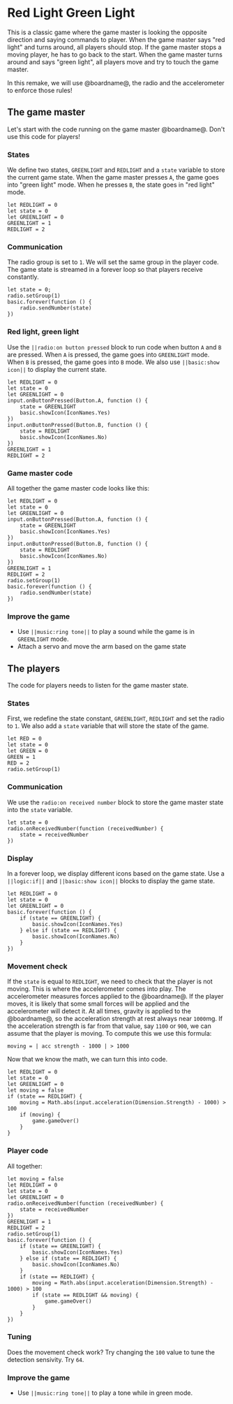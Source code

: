 # Red Light Green Light

This is a classic game where the game master is looking the opposite direction and saying commands to player.
When the game master says "red light" and turns around, all players should stop. If the game master stops a moving player, he has to go back to the start.
When the game master turns around and says "green light", all players move and try to touch the game master.

In this remake, we will use @boardname@, the radio and the accelerometer to enforce those rules!

## The game master

Let's start with the code running on the game master @boardname@. Don't use this code for players!

### States

We define two states, ``GREENLIGHT`` and ``REDLIGHT`` and a ``state`` variable to store the current game state.
When the game master presses ``A``, the game goes into "green light" mode. When he presses ``B``, 
the state goes in "red light" mode.

```blocks
let REDLIGHT = 0
let state = 0
let GREENLIGHT = 0
GREENLIGHT = 1
REDLIGHT = 2
```

### Communication

The radio group is set to ``1``. We will set the same group in the player code. The game state is streamed in a forever loop so that players receive constantly.

```blocks
let state = 0;
radio.setGroup(1)
basic.forever(function () {
    radio.sendNumber(state)
})
```

### Red light, green light

Use the ``||radio:on button pressed`` block to run code when button ``A`` and ``B`` are pressed.
When ``A`` is pressed, the game goes into ``GREENLIGHT`` mode. When ``B`` is pressed, the game
goes into ``B`` mode. We also use ``||basic:show icon||`` to display the current state.

```blocks
let REDLIGHT = 0
let state = 0
let GREENLIGHT = 0
input.onButtonPressed(Button.A, function () {
    state = GREENLIGHT
    basic.showIcon(IconNames.Yes)
})
input.onButtonPressed(Button.B, function () {
    state = REDLIGHT
    basic.showIcon(IconNames.No)
})
GREENLIGHT = 1
REDLIGHT = 2
```

### Game master code

All together the game master code looks like this:

```blocks
let REDLIGHT = 0
let state = 0
let GREENLIGHT = 0
input.onButtonPressed(Button.A, function () {
    state = GREENLIGHT
    basic.showIcon(IconNames.Yes)
})
input.onButtonPressed(Button.B, function () {
    state = REDLIGHT
    basic.showIcon(IconNames.No)
})
GREENLIGHT = 1
REDLIGHT = 2
radio.setGroup(1)
basic.forever(function () {
    radio.sendNumber(state)
})
```

### Improve the game

* Use ``||music:ring tone||`` to play a sound while the game is in ``GREENLIGHT`` mode.
* Attach a servo and move the arm based on the game state

## The players

The code for players needs to listen for the game master state.

### States

First, we redefine the state constant, ``GREENLIGHT``, ``REDLIGHT`` and set the radio to ``1``. 
We also add a ``state`` variable that will store the state of the game.

```blocks
let RED = 0
let state = 0
let GREEN = 0
GREEN = 1
RED = 2
radio.setGroup(1)
```

### Communication

We use the ``radio:on received number`` block to store the game master state into the ``state`` variable.

```blocks
let state = 0
radio.onReceivedNumber(function (receivedNumber) {
    state = receivedNumber
})
```

### Display

In a forever loop, we display different icons based on the game state. Use a ``||logic:if||`` and
``||basic:show icon||`` blocks to display the game state.

```blocks
let REDLIGHT = 0
let state = 0
let GREENLIGHT = 0
basic.forever(function () {
    if (state == GREENLIGHT) {
        basic.showIcon(IconNames.Yes)
    } else if (state == REDLIGHT) {
        basic.showIcon(IconNames.No)
    }
})
```

### Movement check

If the ``state`` is equal to ``REDLIGHT``, we need to check that the player is not moving. 
This is where the accelerometer comes into play. The accelerometer measures forces applied to the @boardname@.
If the player moves, it is likely that some small forces will be applied and the accelerometer will detect it.
At all times, gravity is applied to the @boardname@, so the acceleration strength at rest always near ``1000``mg.
If the acceleration strength is far from that value, say ``1100`` or ``900``, we can assume that the player is moving. To compute this we use this formula:

    moving = | acc strength - 1000 | > 1000

Now that we know the math, we can turn this into code.

```block
let REDLIGHT = 0
let state = 0
let GREENLIGHT = 0
let moving = false
if (state == REDLIGHT) {
    moving = Math.abs(input.acceleration(Dimension.Strength) - 1000) > 100
    if (moving) {
        game.gameOver()
    }
}
```

### Player code

All together:

```blocks
let moving = false
let REDLIGHT = 0
let state = 0
let GREENLIGHT = 0
radio.onReceivedNumber(function (receivedNumber) {
    state = receivedNumber
})
GREENLIGHT = 1
REDLIGHT = 2
radio.setGroup(1)
basic.forever(function () {
    if (state == GREENLIGHT) {
        basic.showIcon(IconNames.Yes)
    } else if (state == REDLIGHT) {
        basic.showIcon(IconNames.No)
    }
    if (state == REDLIGHT) {
        moving = Math.abs(input.acceleration(Dimension.Strength) - 1000) > 100
        if (state == REDLIGHT && moving) {
            game.gameOver()
        }
    }
})
```

### Tuning

Does the movement check work? Try changing the ``100`` value to tune the detection sensivity. Try ``64``.

### Improve the game

* Use ``||music:ring tone||`` to play a tone while in green mode.
